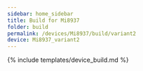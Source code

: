 ```yaml
---
sidebar: home_sidebar
title: Build for Mi8937
folder: build
permalink: /devices/Mi8937/build/variant2
device: Mi8937_variant2
---
```

{% include templates/device_build.md %}
